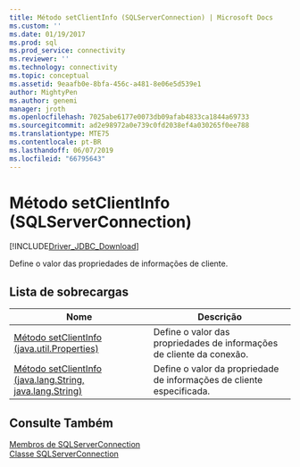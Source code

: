 ```yaml
---
title: Método setClientInfo (SQLServerConnection) | Microsoft Docs
ms.custom: ''
ms.date: 01/19/2017
ms.prod: sql
ms.prod_service: connectivity
ms.reviewer: ''
ms.technology: connectivity
ms.topic: conceptual
ms.assetid: 9eaafb0e-8bfa-456c-a481-8e06e5d539e1
author: MightyPen
ms.author: genemi
manager: jroth
ms.openlocfilehash: 7025abe6177e0073db09afab4833ca1844a69733
ms.sourcegitcommit: ad2e98972a0e739c0fd2038ef4a030265f0ee788
ms.translationtype: MTE75
ms.contentlocale: pt-BR
ms.lasthandoff: 06/07/2019
ms.locfileid: "66795643"
---
```

# <a name="setclientinfo-method-sqlserverconnection"></a>Método setClientInfo (SQLServerConnection)
[!INCLUDE[Driver_JDBC_Download](../../../includes/driver_jdbc_download.md)]

  Define o valor das propriedades de informações de cliente.  
  
## <a name="overload-list"></a>Lista de sobrecargas  
  
|Nome|Descrição|  
|----------|-----------------|  
|[Método setClientInfo &#40;java.util.Properties&#41;](../../../connect/jdbc/reference/setclientinfo-method-java-util-properties.md)|Define o valor das propriedades de informações de cliente da conexão.|  
|[Método setClientInfo &#40;java.lang.String, java.lang.String&#41;](../../../connect/jdbc/reference/setclientinfo-method-java-lang-string-java-lang-string.md)|Define o valor da propriedade de informações de cliente especificada.|  
  
## <a name="see-also"></a>Consulte Também  
 [Membros de SQLServerConnection](../../../connect/jdbc/reference/sqlserverconnection-members.md)   
 [Classe SQLServerConnection](../../../connect/jdbc/reference/sqlserverconnection-class.md)  
  
  
